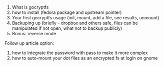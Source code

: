 
1. What is gocryptfs
2. how to install (fedora package and upstream pointer)
3. Your first gocryptfs usage (init, mount, add a file, see results, unmount)
4. Backuping up (briefly - dropbox and others safe, files can be manipulated if not open, what not to backup publicly)
5. Bonus: reverse mode

Follow up article option:
1. how to integrate the password with pass to make it more complex
2. how to auto-mount your dot files as an encrypted fs at login on gnome

